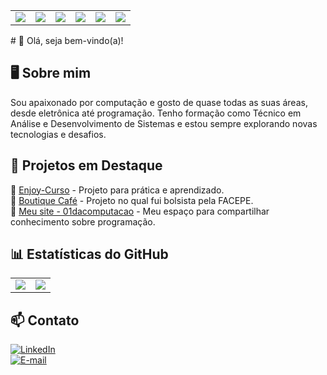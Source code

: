 <table>
  <tr>
    <td><img src="https://img.shields.io/badge/-HTML5-E34F26?style=flat-square&logo=html5&logoColor=white" /></td>
    <td><img src="https://img.shields.io/badge/-CSS3-1572B6?style=flat-square&logo=css3" /></td>
    <td><img src="https://img.shields.io/badge/-JavaScript-F7DF1E?style=flat-square&logo=javascript&logoColor=black" /></td>
    <td><img src="https://img.shields.io/badge/-C-00599C?style=flat-square&logo=c&logoColor=white" /></td>
    <td><img src="https://img.shields.io/badge/-MySQL-4479A1?style=flat-square&logo=mysql&logoColor=white" /></td>
    <td><img src="https://img.shields.io/badge/-PHP-777BB4?style=flat-square&logo=php&logoColor=white" /></td>
  </tr>
</table>
# 👋 Olá, seja bem-vindo(a)!

## 🖥️ Sobre mim  
Sou apaixonado por computação e gosto de quase todas as suas áreas, desde eletrônica até programação. Tenho formação como Técnico em Análise e Desenvolvimento de Sistemas e estou sempre explorando novas tecnologias e desafios.  

## 🌟 Projetos em Destaque  
🔹 [Enjoy-Curso](https://github.com/seuusuario/enjoy-curso) - Projeto para prática e aprendizado.  
🔹 [Boutique Café](https://github.com/seuusuario/boutique-cafe) - Projeto no qual fui bolsista pela FACEPE.  
🔹 [Meu site - 01dacomputacao](https://01dacomputacao.vercel.app) - Meu espaço para compartilhar conhecimento sobre programação.  

## 📊 Estatísticas do GitHub  
<table>
  <tr>
    <td>
      <img src="https://github-readme-stats.vercel.app/api?username=felipe15207&show_icons=true&theme=radical" />
    </td>
    <td>
      <img src="https://github-readme-stats.vercel.app/api/top-langs/?username=felipe15207&layout=compact&theme=radical" />
    </td>
  </tr>
</table>


## 📫 Contato  
[![LinkedIn](https://img.shields.io/badge/-LinkedIn-blue?style=flat-square&logo=linkedin)](https://www.linkedin.com/in/felipe15207/)  
[![E-mail](https://img.shields.io/badge/-Email-c14438?style=flat-square&logo=gmail&logoColor=white)](mailto:felipelimaleite1520@gmail.com)  

